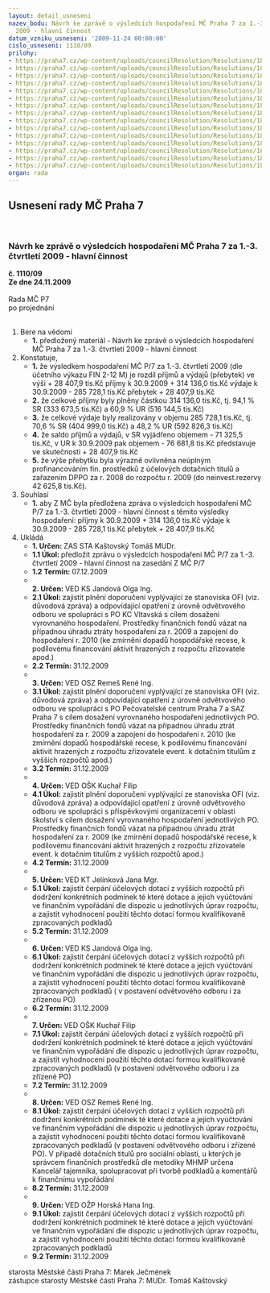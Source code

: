 ```yaml
---
layout: detail_usneseni
nazev_bodu: Návrh ke zprávě o výsledcích hospodaření MČ Praha 7 za 1.-3. čtvrtletí
  2009 - hlavní činnost
datum_vzniku_usneseni: '2009-11-24 00:00:00'
cislo_usneseni: 1110/09
prilohy:
- https://praha7.cz/wp-content/uploads/councilResolution/Resolutions/18304/59-(1)3q2009radazprava_d%c5%afvod.doc
- https://praha7.cz/wp-content/uploads/councilResolution/Resolutions/18304/59-(2)fondy3q2009.doc
- https://praha7.cz/wp-content/uploads/councilResolution/Resolutions/18304/59-(3)inv3q09ral.doc
- https://praha7.cz/wp-content/uploads/councilResolution/Resolutions/18304/59-(4)v%c3%bdsledky_hospoda%c5%99en%c3%ad_po_1_-3_%c4%8dtvrt__2009.doc
- https://praha7.cz/wp-content/uploads/councilResolution/Resolutions/18304/59-(5)rozbor_1_-3_%c4%8dtvrtlet%c3%ad_2009_mimo_%c5%a1kol.doc
- https://praha7.cz/wp-content/uploads/councilResolution/Resolutions/18304/59-(6.1)bilance0909.xls
- https://praha7.cz/wp-content/uploads/councilResolution/Resolutions/18304/59-(6.2)v%c3%bddaje0909.xls
- https://praha7.cz/wp-content/uploads/councilResolution/Resolutions/18304/59-(6.3)p%c5%99%c3%adjmy0909.xls
- https://praha7.cz/wp-content/uploads/councilResolution/Resolutions/18304/59-(6.4)investice3q_2009.xls
- https://praha7.cz/wp-content/uploads/councilResolution/Resolutions/18304/59-(7)o%c5%a1k_rozboryhospoda%c5%99en%c3%ad__po_za_iii_q_2009.doc
- https://praha7.cz/wp-content/uploads/councilResolution/Resolutions/18304/59-(8)rozbor1_-3_%c4%8dtvrtlet%c3%ad_2009_po_z%c5%a1_a_m%c5%a1.doc
- https://praha7.cz/wp-content/uploads/councilResolution/Resolutions/18304/59-(9)zhodnocen%c3%adkc_vltavsk%c3%a1.pdf
- https://praha7.cz/wp-content/uploads/councilResolution/Resolutions/18304/59-(10)zhodnocen%c3%ad_saz.pdf
- https://praha7.cz/wp-content/uploads/councilResolution/Resolutions/18304/59-(12)zhodnocen%c3%ado%c5%a1k.pdf
- https://praha7.cz/wp-content/uploads/councilResolution/Resolutions/18304/59-3q09zaa.doc
organ: rada
---
```

<div id="ucUsn_pList" class="usn">
	<span><h2>Usnesení rady MČ Praha 7 </h2>
<br></span><div class="standBody">
<span><h3>Návrh ke zprávě o výsledcích hospodaření MČ Praha 7 za 1.-3. čtvrtletí 2009 - hlavní činnost</h3></span><div class="center">
		<strong>č. 1110/09</strong><br>
	</div>
<div class="center">
		<strong>Ze dne 24.11.2009</strong><br><br>
	</div>Rada MČ P7<br> po projednání<br><br><ol>
<li>Bere na vědomí<ul><li>
<strong>1.</strong> předložený materiál - Návrh ke zprávě o výsledcích hospodaření MČ Praha 7 za 1.-3. čtvrtletí 2009 - hlavní činnost</li></ul>
</li>
<li>Konstatuje,<ul>
<li>
<strong>1.</strong> že výsledkem hospodaření MČ P/7 za 1.-3. čtvrtletí 2009 (dle účetního výkazu FIN 2-12 M) je rozdíl příjmů a výdajů (přebytek) ve výši         +     28 407,9 tis.Kč příjmy k 30.9.2009   	 +   314 136,0 tis.Kč                                                       výdaje k 30.9.2009  	  -   285 728,1 tis.Kč                                                        přebytek  	                         +     28 407,9 tis.Kč</li>
<li>
<strong>2.</strong> že celkové příjmy byly plněny částkou 314 136,0  tis.Kč, tj. 94,1 % SR (333 673,5 tis.Kč) a  60,9 % UR (516 144,5 tis.Kč)</li>
<li>
<strong>3.</strong> že celkové výdaje byly realizovány v objemu 285 728,1 tis.Kč, tj.  70,6 % SR (404 999,0 tis.Kč) a  48,2 % UR (592 826,3 tis.Kč)</li>
<li>
<strong>4.</strong> že saldo příjmů a výdajů, v SR vyjádřeno objemem -  71 325,5 tis.Kč, v UR k 30.9.2009 pak objemem - 76 681,8 tis.Kč   představuje ve skutečnosti    +     28 407,9 tis.Kč</li>
<li>
<strong>5.</strong> že výše přebytku byla výrazně ovlivněna neúplným profinancováním fin. prostředků z účelových dotačních titulů a zařazením  DPPO za r. 2008 do rozpočtu r. 2009 (do neinvest.rezervy  42 625,8 tis.Kč). </li>
</ul>
</li>
<li>Souhlasí<ul><li>
<strong>1.</strong> aby Z MČ byla předložena zpráva o výsledcích hospodaření MČ P/7 za 1.-3. čtvrtletí 2009 - hlavní činnost s těmito výsledky hospodaření:                                     příjmy k 30.9.2009   	 +   314 136,0 tis.Kč                                                     výdaje k 30.9.2009  	  -   285 728,1 tis.Kč                                                             přebytek  	                         +     28 407,9 tis.Kč </li></ul>
</li>
<li>Ukládá<ul>
<li>
<strong>1. Určen: </strong>ZAS STA Kaštovský Tomáš MUDr.</li>
<li>
<strong>1.1 Úkol: </strong>předložit zprávu o výsledcích hospodaření MČ P/7 za 1.-3. čtvrtletí 2009 - hlavní činnost na zasedání Z MČ P/7</li>
<li>
<strong>1.2 Termín: </strong>07.12.2009</li>
<li>
<strong><br>2. Určen: </strong>VED KS Jandová Olga Ing.</li>
<li>
<strong>2.1 Úkol: </strong>zajistit plnění doporučení vyplývající ze stanoviska OFI (viz. důvodová zpráva) a odpovídající opatření z úrovně odvětvového odboru ve spolupráci s PO  KC Vltavská  s cílem dosažení vyrovnaného hospodaření. Prostředky finančních fondů vázat na případnou úhradu ztráty hospodaření za r. 2009 a zapojení do hospodaření r. 2010 (ke zmírnění dopadů hospodářské recese, k podílovému financování aktivit hrazených z rozpočtu zřizovatele apod.)      </li>
<li>
<strong>2.2 Termín: </strong>31.12.2009</li>
<li>
<strong><br>3. Určen: </strong>VED OSZ Remeš René Ing.</li>
<li>
<strong>3.1 Úkol: </strong>zajistit plnění doporučení vyplývající ze stanoviska OFI (viz. důvodová zpráva) a odpovídající opatření z úrovně odvětvového odboru ve spolupráci s PO Pečovatelské centrum Praha 7 a SAZ Praha 7 s cílem dosažení vyrovnaného hospodaření jednotlivých PO. Prostředky finančních fondů vázat na případnou úhradu ztrát hospodaření za r. 2009 a zapojení do hospodaření r. 2010 (ke zmírnění dopadů hospodářské recese, k podílovému financování aktivit hrazených z rozpočtu zřizovatele event. k dotačním titulům z vyšších rozpočtů apod.)     </li>
<li>
<strong>3.2 Termín: </strong>31.12.2009</li>
<li>
<strong><br>4. Určen: </strong>VED OŠK Kuchař Filip</li>
<li>
<strong>4.1 Úkol: </strong>zajistit plnění doporučení vyplývající ze stanoviska OFI (viz. důvodová zpráva) a odpovídající opatření z úrovně odvětvového odboru ve spolupráci s příspěvkovými organizacemi v oblasti školství s cílem dosažení vyrovnaného hospodaření jednotlivých PO.  Prostředky finančních fondů vázat na případnou úhradu ztrát hospodaření za r. 2009 (ke zmírnění dopadů hospodářské recese, k podílovému financování aktivit hrazených z rozpočtu zřizovatele event. k dotačním titulům z vyšších rozpočtů apod.)    </li>
<li>
<strong>4.2 Termín: </strong>31.12.2009</li>
<li>
<strong><br>5. Určen: </strong>VED KT Jelínková Jana Mgr.</li>
<li>
<strong>5.1 Úkol: </strong>zajistit čerpání účelových dotací z vyšších rozpočtů  při dodržení konkrétních podmínek té které dotace a jejich vyúčtování ve finančním vypořádání dle dispozic u jednotlivých úprav rozpočtu, a zajistit vyhodnocení použití těchto dotací  formou kvalifikovaně zpracovaných podkladů     </li>
<li>
<strong>5.2 Termín: </strong>31.12.2009</li>
<li>
<strong><br>6. Určen: </strong>VED KS Jandová Olga Ing.</li>
<li>
<strong>6.1 Úkol: </strong>zajistit čerpání účelových dotací z vyšších rozpočtů   při dodržení konkrétních podmínek té které dotace a jejich vyúčtování ve finančním vypořádání dle dispozic u jednotlivých úprav rozpočtu, a zajistit vyhodnocení použití těchto dotací  formou kvalifikovaně zpracovaných podkladů ( v postavení odvětvového odboru i za zřízenou PO)     </li>
<li>
<strong>6.2 Termín: </strong>31.12.2009</li>
<li>
<strong><br>7. Určen: </strong>VED OŠK Kuchař Filip</li>
<li>
<strong>7.1 Úkol: </strong>zajistit čerpání účelových dotací z vyšších rozpočtů při dodržení konkrétních podmínek té které dotace a jejich vyúčtování ve finančním vypořádání dle dispozic u jednotlivých úprav rozpočtu, a zajistit vyhodnocení použití těchto dotací  formou kvalifikovaně zpracovaných podkladů (v postavení odvětvového odboru i za zřízené PO)     </li>
<li>
<strong>7.2 Termín: </strong>31.12.2009</li>
<li>
<strong><br>8. Určen: </strong>VED OSZ Remeš René Ing.</li>
<li>
<strong>8.1 Úkol: </strong>zajistit čerpání účelových dotací z vyšších rozpočtů při dodržení konkrétních podmínek té které dotace a jejich vyúčtování ve finančním vypořádání dle dispozic u jednotlivých úprav rozpočtu, a zajistit vyhodnocení použití těchto dotací  formou kvalifikovaně zpracovaných podkladů (v postavení odvětvového odboru i zřízené PO). V případě dotačních titulů pro sociální oblasti, u kterých je správcem finančních prostředků dle metodiky MHMP určena Kancelář tajemníka, spolupracovat při tvorbě podkladů a komentářů k finančnímu vypořádání </li>
<li>
<strong>8.2 Termín: </strong>31.12.2009</li>
<li>
<strong><br>9. Určen: </strong>VED OŽP Horská Hana Ing.</li>
<li>
<strong>9.1 Úkol: </strong>zajistit čerpání účelových dotací z vyšších rozpočtů při dodržení konkrétních podmínek té které dotace a jejich vyúčtování ve finančním vypořádání dle dispozic u jednotlivých úprav rozpočtu, a zajistit vyhodnocení použití těchto dotací  formou kvalifikovaně zpracovaných podkladů</li>
<li>
<strong>9.2 Termín: </strong>31.12.2009</li>
</ul>
</li>
</ol>starosta Městské části Praha 7: Marek Ječmének<br>zástupce starosty Městské části Praha 7: MUDr. Tomáš Kaštovský 
</div>
</div>